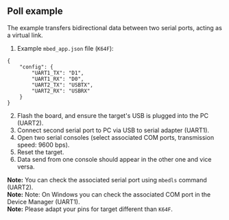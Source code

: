 ## Poll example

The example transfers bidirectional data between two serial ports, acting as a virtual link.

1. Example `mbed_app.json` file (`K64F`):

```
{
    "config": {
        "UART1_TX": "D1",
        "UART1_RX": "D0",
        "UART2_TX": "USBTX",
        "UART2_RX": "USBRX"
    }
}
```

2. Flash the board, and ensure the target's USB is plugged into the PC (UART2).
3. Connect second serial port to PC via USB to serial adapter (UART1).
4. Open two serial consoles (select associated COM ports, transmission speed: 9600 bps).
5. Reset the target.
6. Data send from one console should appear in the other one and vice versa.

**Note:** You can check the associated serial port using `mbedls` command (UART2).  
**Note:** Note: On Windows you can check the associated COM port in the Device Manager (UART1).  
**Note:** Please adapt your pins for target different than `K64F`.
